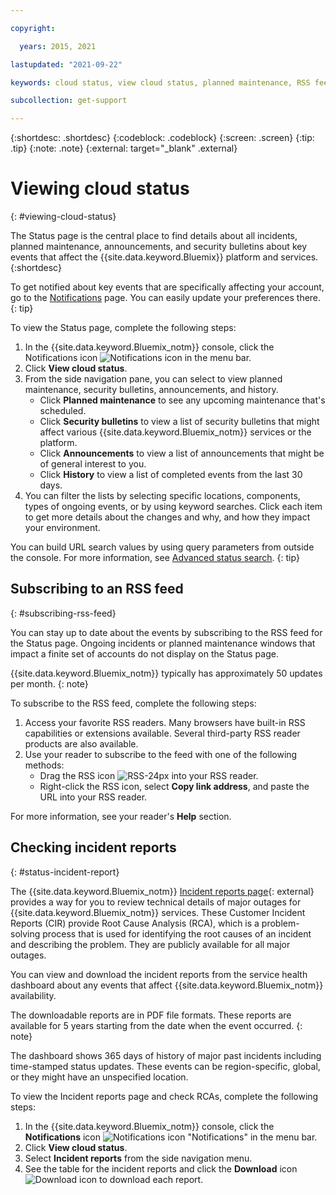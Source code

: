 ```yaml
---

copyright:

  years: 2015, 2021

lastupdated: "2021-09-22"

keywords: cloud status, view cloud status, planned maintenance, RSS feed, unfied notifications, iaas notifications, classic infrastructure notifications, incident reports

subcollection: get-support

---
```


{:shortdesc: .shortdesc}
{:codeblock: .codeblock}
{:screen: .screen}
{:tip: .tip}
{:note: .note}
{:external: target="_blank" .external}

# Viewing cloud status
{: #viewing-cloud-status}

The Status page is the central place to find details about all incidents, planned maintenance, announcements, and security bulletins about key events that affect the {{site.data.keyword.Bluemix}} platform and services.
{:shortdesc}

To get notified about key events that are specifically affecting your account, go to the [Notifications](https://{DomainName}/user/notifications) page. You can easily update your preferences there.
{: tip}

To view the Status page, complete the following steps:

1. In the {{site.data.keyword.Bluemix_notm}} console, click the Notifications icon ![Notifications icon](../icons/Notification.svg) in the menu bar.
1. Click **View cloud status**.
1. From the side navigation pane, you can select to view planned maintenance, security bulletins, announcements, and history.
   * Click **Planned maintenance** to see any upcoming maintenance that's scheduled. 
   * Click **Security bulletins** to view a list of security bulletins that might affect various {{site.data.keyword.Bluemix_notm}} services or the platform.
   * Click **Announcements** to view a list of announcements that might be of general interest to you. 
   * Click **History** to view a list of completed events from the last 30 days. 
1. You can filter the lists by selecting specific locations, components, types of ongoing events, or by using keyword searches. Click each item to get more details about the changes and why, and how they impact your environment.

You can build URL search values by using query parameters from outside the console. For more information, see [Advanced status search](/docs/get-support?topic=get-support-adv-search).
{: tip}

## Subscribing to an RSS feed
{: #subscribing-rss-feed}

You can stay up to date about the events by subscribing to the RSS feed for the Status page. Ongoing incidents or planned maintenance windows that impact a finite set of accounts do not display on the Status page. 

{{site.data.keyword.Bluemix_notm}} typically has approximately 50 updates per month.
{: note}

To subscribe to the RSS feed, complete the following steps:

1. Access your favorite RSS readers. Many browsers have built-in RSS capabilities or extensions available. Several third-party RSS reader products are also available. 
1. Use your reader to subscribe to the feed with one of the following methods:
   * Drag the RSS icon ![RSS-24px](../icons/RSS-24px.svg) into your RSS reader.
   * Right-click the RSS icon, select **Copy link address**, and paste the URL into your RSS reader.

For more information, see your reader's **Help** section.

## Checking incident reports
{: #status-incident-report}

The {{site.data.keyword.Bluemix_notm}} [Incident reports page](/status/incident-reports){: external} provides a way for you to review technical details of major outages for {{site.data.keyword.Bluemix_notm}} services. These Customer Incident Reports (CIR) provide Root Cause Analysis (RCA), which is a problem-solving process that is used for identifying the root causes of an incident and describing the problem. They are publicly available for all major outages.

You can view and download the incident reports from the service health dashboard about any events that affect {{site.data.keyword.Bluemix_notm}} availability. 

The downloadable reports are in PDF file formats. These reports are available for 5 years starting from the date when the event occurred.
{: note}

The dashboard shows 365 days of history of major past incidents including time-stamped status updates. These events can be region-specific, global, or they might have an unspecified location. 

To view the Incident reports page and check RCAs, complete the following steps:

1. In the {{site.data.keyword.Bluemix_notm}} console, click the **Notifications** icon ![Notifications icon "Notifications"](../icons/Notification.svg) in the menu bar.
1. Click **View cloud status**. 
1. Select **Incident reports** from the side navigation menu.
1. See the table for the incident reports and click the **Download** icon ![Download icon](../icons/download.svg "Download") to download each report. 


